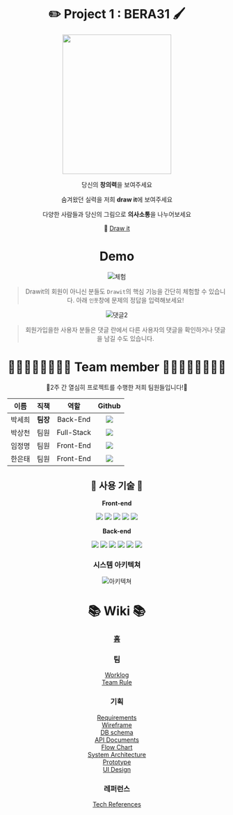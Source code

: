 <div align="center">
  


# ✏️ Project 1 : BERA31 🖌
  
  

<img src="https://s3.us-west-2.amazonaws.com/secure.notion-static.com/cf63015f-6039-4d44-9711-2154533b5b9a/%E1%84%89%E1%85%B3%E1%84%8F%E1%85%B3%E1%84%85%E1%85%B5%E1%86%AB%E1%84%89%E1%85%A3%E1%86%BA_2021-10-08_%E1%84%8B%E1%85%A9%E1%84%8C%E1%85%A5%E1%86%AB_11.23.58.png?X-Amz-Algorithm=AWS4-HMAC-SHA256&X-Amz-Credential=AKIAT73L2G45O3KS52Y5%2F20211014%2Fus-west-2%2Fs3%2Faws4_request&X-Amz-Date=20211014T012615Z&X-Amz-Expires=86400&X-Amz-Signature=da9e197952af71fa660bae8f4f3064c2f8cd54d68f8a849075181bca37d830cb&X-Amz-SignedHeaders=host&response-content-disposition=filename%20%3D%22%25E1%2584%2589%25E1%2585%25B3%25E1%2584%258F%25E1%2585%25B3%25E1%2584%2585%25E1%2585%25B5%25E1%2586%25AB%25E1%2584%2589%25E1%2585%25A3%25E1%2586%25BA%25202021-10-08%2520%25E1%2584%258B%25E1%2585%25A9%25E1%2584%258C%25E1%2585%25A5%25E1%2586%25AB%252011.23.58.png%22" width=250 height=320>

 당신의 **창의력**을 보여주세요
  
 숨겨왔던 실력을 저희 **draw it**에 보여주세요
  
 다양한 사람들과 당신의 그림으로 **의사소통**을 나누어보세요
  
 🎨 [Draw it](http://draw-it.s3-website.ap-northeast-2.amazonaws.com)
  
# Demo
  
  ![체험](https://drawit.s3.ap-northeast-2.amazonaws.com/drawit/1234.gif)
  
  > Drawit의 회원이 아니신 분들도 `Drawit`의 핵심 기능을 간단히 체험할 수 있습니다. 아래 `인풋`창에 문제의 정답을 입력해보세요!
  
  ![댓글2](https://drawit.s3.ap-northeast-2.amazonaws.com/drawit/6.gif)

  > 회원가입을한 사용자 분들은 댓글 란에서 다른 사용자의 댓글을 확인하거나 댓글을 남길 수도 있습니다.
# 👩‍👩‍👧‍👦👩‍👩‍👧‍👦 Team member 👩‍👩‍👧‍👦👩‍👩‍👧‍👦

👏2주 간 열심히 프로젝트를 수행한 저희 팀원들입니다!👏
  
 

|  이름  |   직책   |   역할    |                                                                                                  Github                                                                                                   |
| :----: | :------: | :-------: | :-------------------------------------------------------------------------------------------------------------------------------------------------------------------------------------------------------: |
| 박세희 | **팀장** | Back-End |        <a href="https://github.com/Sehee-Park-93"><img src="https://img.shields.io/badge/Se hee-526712?style=for-the-badge&logo=github&logoColor=black&link=https://github.com/Sehee-Park-93"></a>        |
| 박상천 |   팀원   | Full-Stack | <a href="https://github.com/3000-2"><img src="https://img.shields.io/badge/sang chn-FF74A3?style=for-the-badge&logo=github&logoColor=black&link=https://github.com/3000-2"></a>        |
| 임정명 |   팀원   | Front-End |    <a href="https://github.com/wjdaud107"><img src="https://img.shields.io/badge/jung myeong-5DECA3?style=for-the-badge&logo=github&logoColor=black&link=https://github.com/3000-2"></a>        |
| 한은태 |   팀원   | Front-End  |            <a href="https://github.com/Hans160"><img src="https://img.shields.io/badge/Eun Tae-A358FF?style=for-the-badge&logo=github&logoColor=black&link=https://github.com/3000-2"></a>        |

## 🔧 사용 기술 🔧
  

  
 **Front-end**
  
  <img src="https://img.shields.io/badge/React-61DAFB?style=flat-square&logo=React&logoColor=white"/>
  <img src="https://img.shields.io/badge/React Router-CA4245?style=flat-square&logo=React Router&logoColor=white"/>
  <img src="https://img.shields.io/badge/CSS3-1572B6?style=flat-square&logo=CSS3&logoColor=white"/>
  <img src="https://img.shields.io/badge/HTML5-E34F26?style=flat-square&logo=HTML5&logoColor=white"/>
  <img src="https://img.shields.io/badge/JavaScript-F7DF1E?style=flat-square&logo=JavaScript&logoColor=white"/><br />
  
 **Back-end**
  
  <img src="https://img.shields.io/badge/Node.js-339933?style=flat-square&logo=Node.js&logoColor=white"/>
  <img src="https://img.shields.io/badge/Express-000000?style=flat-square&logo=Express&logoColor=white"/>
  <img src="https://img.shields.io/badge/S3-569A31?style=flat-square&logo=Amazon S3&logoColor=white"/>
  <img src="https://img.shields.io/badge/JSONWebTokens-000000?style=flat-square&logo=JSON Web Tokens&logoColor=white"/>
  <img src="https://img.shields.io/badge/MySQL-4479A1?style=flat-square&logo=MySQL&logoColor=white"/>
  <img src="https://img.shields.io/badge/Sequelize-52B0E7?style=flat-square&logo=Sequelize&logoColor=white"/>
  
  
### 시스템 아키텍쳐
  
![아키텍쳐](https://drawit.s3.ap-northeast-2.amazonaws.com/drawit/undefined+(1).png)

# 📚 Wiki 📚
  
###  [홈](https://github.com/codestates/drawit/wiki)

###  팀
  [Worklog](https://github.com/codestates/drawit/wiki/%E2%9C%8F%EF%B8%8F-%ED%8C%80%EC%9B%90-%EC%86%8C%EA%B0%9C) <br />
  [Team Rule](https://github.com/codestates/drawit/wiki/%F0%9F%9B%A0-%ED%8C%80-%EA%B7%9C%EC%B9%99)
### 기획
  [Requirements](https://github.com/codestates/drawit/wiki/Requirements) <br />
  [Wireframe](https://github.com/codestates/drawit/wiki/WireFrame) <br />
  [DB schema](https://github.com/codestates/drawit/wiki/DB-Schema) <br />
  [API Documents](https://github.com/codestates/drawit/wiki/API-Documents) <br />
  [Flow Chart](https://github.com/codestates/drawit/wiki/Flow-Chart) <br />
  [System Architecture](https://github.com/codestates/draw_it/wiki/System-Architecture) <br />
  [Prototype](https://github.com/codestates/drawit/wiki/Prototype) <br />
  [UI Design](https://github.com/codestates/drawit/wiki/UI-Design)
 
### 레퍼런스
  [Tech References](https://github.com/codestates/drawit/wiki/References)



</div>
